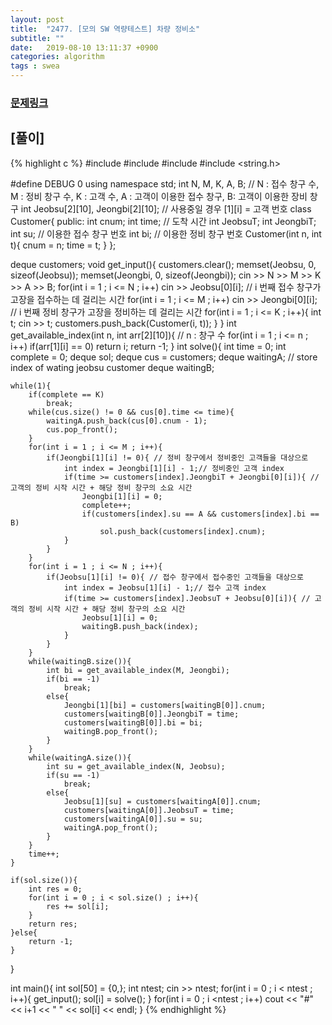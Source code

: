 ```yaml
---
layout: post
title:  "2477. [모의 SW 역량테스트] 차량 정비소"
subtitle: ""
date:   2019-08-10 13:11:37 +0900
categories: algorithm
tags : swea
---
```

### [문제링크]({{"https://swexpertacademy.com/main/code/problem/problemDetail.do?contestProbId=AV6c6bgaIuoDFAXy"}})


## [풀이]

{% highlight c %}
#include <iostream>
#include <deque>
#include <queue>
#include <string.h>

#define DEBUG 0
using namespace std;
int N, M, K, A, B; // N : 접수 창구 수, M : 정비 창구 수, K : 고객 수, A : 고객이 이용한 접수 창구, B: 고객이 이용한 장비 창구
int Jeobsu[2][10], Jeongbi[2][10]; // 사용중일 경우 [1][i] = 고객 번호
class Customer{
public:
	int cnum;
	int time; // 도착 시간
	int JeobsuT;
	int JeongbiT;
	int su; // 이용한 접수 창구 번호
	int bi; // 이용한 정비 창구 번호
	Customer(int n, int t){
		cnum = n;
		time = t;
	}
};

deque<Customer> customers;
void get_input(){
	customers.clear();
	memset(Jeobsu, 0, sizeof(Jeobsu));
	memset(Jeongbi, 0, sizeof(Jeongbi));
	cin >> N >> M >> K >> A >> B;
	for(int i = 1 ; i <= N ; i++)
		cin >> Jeobsu[0][i]; // i 번째 접수 창구가 고장을 접수하는 데 걸리는 시간
	for(int i = 1 ; i <= M ; i++)
		cin >> Jeongbi[0][i]; // i 번째 정비 창구가 고장을 정비하는 데 걸리는 시간
	for(int i = 1 ; i <= K ; i++){
		int t;
		cin >> t;
		customers.push_back(Customer(i, t));
	}
}
int get_available_index(int n, int arr[2][10]){ // n : 창구 수
	for(int i = 1 ; i <= n ; i++)
		if(arr[1][i] == 0)
			return i;
	return -1;
}
int solve(){
	int time = 0;
	int complete = 0;
	deque<int> sol;
	deque<Customer> cus = customers;
	deque<int> waitingA; // store index of wating jeobsu customer
	deque<int> waitingB;

	while(1){
		if(complete == K)
			break;
		while(cus.size() != 0 && cus[0].time <= time){
			waitingA.push_back(cus[0].cnum - 1);
			cus.pop_front();
		}
		for(int i = 1 ; i <= M ; i++){
			if(Jeongbi[1][i] != 0){ // 정비 창구에서 정비중인 고객들을 대상으로
				int index = Jeongbi[1][i] - 1;// 정비중인 고객 index
				if(time >= customers[index].JeongbiT + Jeongbi[0][i]){ // 고객의 정비 시작 시간 + 해당 정비 창구의 소요 시간
					Jeongbi[1][i] = 0;
					complete++;
					if(customers[index].su == A && customers[index].bi == B)
						sol.push_back(customers[index].cnum);
				}
			}
		}
		for(int i = 1 ; i <= N ; i++){
			if(Jeobsu[1][i] != 0){ // 접수 창구에서 접수중인 고객들을 대상으로
				int index = Jeobsu[1][i] - 1;// 접수 고객 index
				if(time >= customers[index].JeobsuT + Jeobsu[0][i]){ // 고객의 정비 시작 시간 + 해당 정비 창구의 소요 시간
					Jeobsu[1][i] = 0;
					waitingB.push_back(index);
				}
			}
		}
		while(waitingB.size()){
			int bi = get_available_index(M, Jeongbi);
			if(bi == -1)
				break;
			else{
				Jeongbi[1][bi] = customers[waitingB[0]].cnum;
				customers[waitingB[0]].JeongbiT = time;
				customers[waitingB[0]].bi = bi;
				waitingB.pop_front();
			}
		}
		while(waitingA.size()){
			int su = get_available_index(N, Jeobsu);
			if(su == -1)
				break;
			else{			
				Jeobsu[1][su] = customers[waitingA[0]].cnum;
				customers[waitingA[0]].JeobsuT = time;
				customers[waitingA[0]].su = su;
				waitingA.pop_front();
			}			
		}
		time++;
	}

	if(sol.size()){
		int res = 0;
		for(int i = 0 ; i < sol.size() ; i++){
			res += sol[i];
		}
		return res;
	}else{
		return -1;
	}
}

int main(){
	int sol[50] = {0,};
	int ntest;
	cin >> ntest;
	for(int i = 0 ; i < ntest ; i++){
		get_input();
		sol[i] = solve();
	}
	for(int i = 0 ; i <ntest ; i++)
		cout << "#" << i+1 << " " << sol[i] << endl;
}
{% endhighlight %}